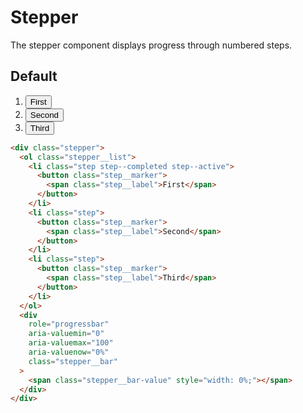 # Stepper <badge text="development" type="warn" />
The stepper component displays progress through numbered steps.

## Default

<div class="p-3 pb-5 border rounded-2 my-3">
  <div class="stepper">
    <ol class="stepper__list">
      <li class="step step--completed step--active">
        <button class="step__marker">
          <span class="step__label">First</span>
        </button>
      </li>
      <li class="step">
        <button class="step__marker">
          <span class="step__label">Second</span>
        </button>
      </li>
      <li class="step">
        <button class="step__marker">
          <span class="step__label">Third</span>
        </button>
      </li>
    </ol> 
    <div role="progressbar" aria-valuemin="0" aria-valuemax="100" aria-valuenow="0%" class="stepper__bar">
    <span class="stepper__bar-value" style="width: 0%;"></span>
    </div>
  </div>
</div>


```html
<div class="stepper">
  <ol class="stepper__list">
    <li class="step step--completed step--active">
      <button class="step__marker">
        <span class="step__label">First</span>
      </button>
    </li>
    <li class="step">
      <button class="step__marker">
        <span class="step__label">Second</span>
      </button>
    </li>
    <li class="step">
      <button class="step__marker">
        <span class="step__label">Third</span>
      </button>
    </li>
  </ol> 
  <div 
    role="progressbar" 
    aria-valuemin="0" 
    aria-valuemax="100" 
    aria-valuenow="0%" 
    class="stepper__bar"
  >
    <span class="stepper__bar-value" style="width: 0%;"></span>
  </div>
</div>
```
